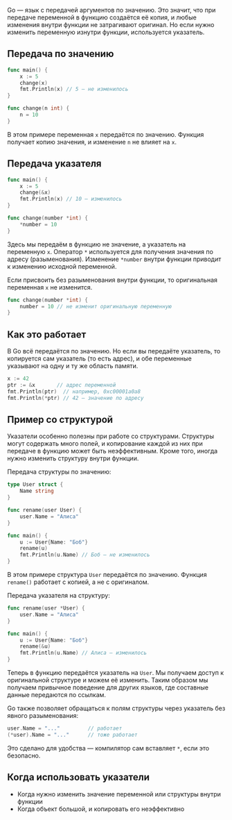 Go — язык с передачей аргументов по значению. Это значит, что при передаче переменной в функцию создаётся её копия, и любые изменения внутри функции не затрагивают оригинал. Но если нужно изменить переменную изнутри функции, используется указатель.

## Передача по значению

```go
func main() {
	x := 5
	change(x)
	fmt.Println(x) // 5 — не изменилось
}

func change(n int) {
	n = 10
}
```

В этом примере переменная `x` передаётся по значению. Функция получает копию значения, и изменение `n` не влияет на `x`.

## Передача указателя

```go
func main() {
	x := 5
	change(&x)
	fmt.Println(x) // 10 — изменилось
}

func change(number *int) {
	*number = 10
}
```

Здесь мы передаём в функцию не значение, а указатель на переменную `x`. Оператор `*` используется для получения значения по адресу (разыменования). Изменение `*number` внутри функции приводит к изменению исходной переменной.

Если присвоить без разыменования внутри функции, то оригинальная переменная `x` не изменится.

```go
func change(number *int) {
	number = 10 // не изменит оригинальную переменную
}
```

## Как это работает

В Go всё передаётся по значению. Но если вы передаёте указатель, то копируется сам указатель (то есть адрес), и обе переменные указывают на одну и ту же область памяти.

```go
x := 42
ptr := &x       // адрес переменной
fmt.Println(ptr)  // например, 0xc00001a0a8
fmt.Println(*ptr) // 42 — значение по адресу
```

## Пример со структурой

Указатели особенно полезны при работе со структурами. Структуры могут содержать много полей, и копирование каждой из них при передаче в функцию может быть неэффективным. Кроме того, иногда нужно изменить структуру внутри функции.

Передача структуры по значению:

```go
type User struct {
	Name string
}

func rename(user User) {
	user.Name = "Алиса"
}

func main() {
	u := User{Name: "Боб"}
	rename(u)
	fmt.Println(u.Name) // Боб — не изменилось
}
```

В этом примере структура `User` передаётся по значению. Функция `rename()` работает с копией, а не с оригиналом.

Передача указателя на структуру:

```go
func rename(user *User) {
	user.Name = "Алиса"
}

func main() {
	u := User{Name: "Боб"}
	rename(&u)
	fmt.Println(u.Name) // Алиса — изменилось
}
```

Теперь в функцию передаётся указатель на `User`. Мы получаем доступ к оригинальной структуре и можем её изменить. Таким образом мы получаем привычное поведение для других языков, где составные данные передаются по ссылкам.

Go также позволяет обращаться к полям структуры через указатель без явного разыменования:

```go
user.Name = "..."         // работает
(*user).Name = "..."      // тоже работает
```

Это сделано для удобства — компилятор сам вставляет `*`, если это безопасно.

## Когда использовать указатели

- Когда нужно изменить значение переменной или структуры внутри функции
- Когда объект большой, и копировать его неэффективно
